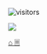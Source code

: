 ![visitors](https://visitor-badge.glitch.me/badge?page_id=tolyod.tolyod)

[![](https://github-readme-stats-gcdi0qh7j-tolyod.vercel.app/api?username=tolyod&show_icons=true&theme=dracula)](https://github.com/tolyod)

[⌂ 🗏](https://tolyod.github.io)

<!---
tolyod/tolyod is a ✨ special ✨ repository because its `README.md` (this file) appears on your GitHub profile.
You can click the Preview link to take a look at your changes.
--->
